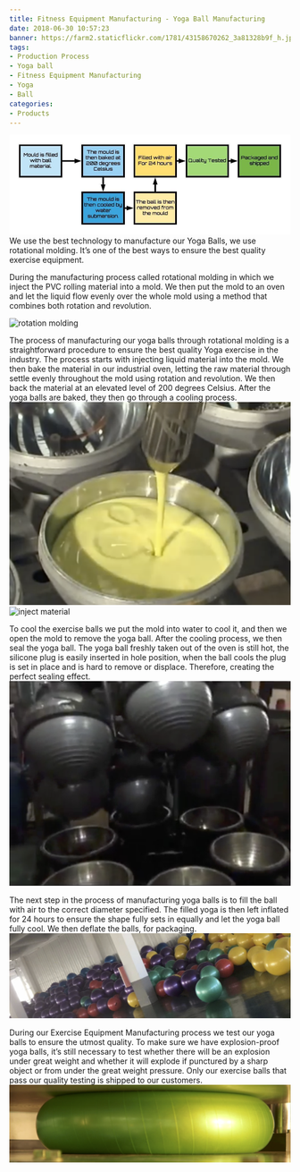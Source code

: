 ```yaml
---
title: Fitness Equipment Manufacturing - Yoga Ball Manufacturing
date: 2018-06-30 10:57:23
banner: https://farm2.staticflickr.com/1781/43158670262_3a81328b9f_h.jpg
tags:
- Production Process
- Yoga ball
- Fitness Equipment Manufacturing
- Yoga
- Ball
categories:
- Products
---
```

![process](https://raw.githubusercontent.com/JameChou/timingfit-blog/master/source/images/ball-rotational-moulding/process.png)
We use the best technology to manufacture our Yoga Balls, we use rotational molding. It’s one of the best ways to ensure the best quality exercise equipment.

 During the  manufacturing process called rotational molding in which we inject the PVC rolling material into a mold. We then put the mold to an oven and let the liquid flow evenly over the whole mold using a method that combines both rotation and revolution. 

![rotation molding](https://raw.githubusercontent.com/JameChou/timingfit-blog/master/source/images/ball-rotational-moulding/rotational-modling.png)

<!--more-->

The process of manufacturing our yoga balls through rotational molding is a straightforward procedure to ensure the best quality Yoga exercise in the industry. The process starts with injecting liquid material into the mold. We then bake the material in our industrial oven, letting the raw material through settle evenly throughout the mold using rotation and revolution. We then back the material at an elevated level of 200 degrees Celsius. After the yoga balls are baked, they then go through a cooling process.
![inject material](https://raw.githubusercontent.com/JameChou/timingfit-blog/master/source/images/ball-rotational-moulding/Injection.png)
![inject material](https://raw.githubusercontent.com/JameChou/timingfit-blog/master/source/images/ball-rotational-moulding/Injection2.png)

To cool the exercise balls we put the mold into water to cool it, and then we open the mold to remove the yoga ball. After the cooling process, we then seal the yoga ball. The yoga ball freshly taken out of the oven is still hot, the silicone plug is easily inserted in hole position, when the ball cools the plug is set in place and is hard to remove or displace. Therefore, creating the perfect sealing effect. 
![remove yoga ball](https://raw.githubusercontent.com/JameChou/timingfit-blog/master/source/images/ball-rotational-moulding/remove-ball.png)

The next step in the process of manufacturing yoga balls is to fill the ball with air to the correct diameter specified. The filled yoga is then left inflated for 24 hours to ensure the shape fully sets in equally and let the yoga ball fully cool. We then deflate the balls, for packaging.
![fill the ball with air](https://raw.githubusercontent.com/JameChou/timingfit-blog/master/source/images/ball-rotational-moulding/shape-the-ball.png)

During our Exercise Equipment Manufacturing process we test our yoga balls to ensure the utmost quality. To make sure we have explosion-proof yoga balls, it’s still necessary to test whether there will be an explosion under great weight and whether it will explode if punctured by a sharp object or from under the great weight pressure. Only our exercise balls that pass our quality testing is shipped to our customers.
![testing](https://raw.githubusercontent.com/JameChou/timingfit-blog/master/source/images/ball-rotational-moulding/testing.png)

